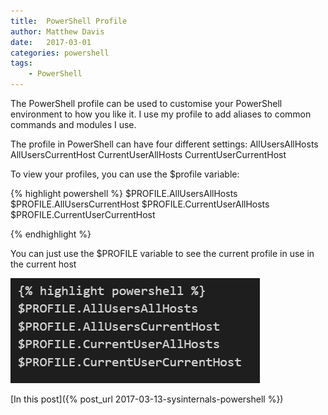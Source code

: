 ```yaml
---
title:  PowerShell Profile
author: Matthew Davis
date:   2017-03-01
categories: powershell
tags:
    - PowerShell
---
```


The PowerShell profile can be used to customise your PowerShell environment to how you like it. I use my profile to add aliases to common commands and modules I use.

The profile in PowerShell can have four different settings:
AllUsersAllHosts
AllUsersCurrentHost
CurrentUserAllHosts
CurrentUserCurrentHost 

To view your profiles, you can use the $profile variable:

{% highlight powershell %}
$PROFILE.AllUsersAllHosts
$PROFILE.AllUsersCurrentHost
$PROFILE.CurrentUserAllHosts
$PROFILE.CurrentUserCurrentHost

{% endhighlight %}

You can just use the $PROFILE variable to see the current profile in use in the current host

![PowerShell profiles](/images/powershell-profile/profile.png)

[In this post]({% post_url 2017-03-13-sysinternals-powershell %})

[sysinternals]: https://technet.microsoft.com/en-gb/sysinternals/bb545021.aspx
[rss feed]: https://blogs.technet.microsoft.com/sysinternals/feed/
[ZoomIt]: https://technet.microsoft.com/en-us/sysinternals/zoomit.aspx
[jekyll-docs]: https://jekyllrb.com/docs/home
[jekyll-gh]:   https://github.com/jekyll/jekyll
[jekyll-talk]: https://talk.jekyllrb.com/